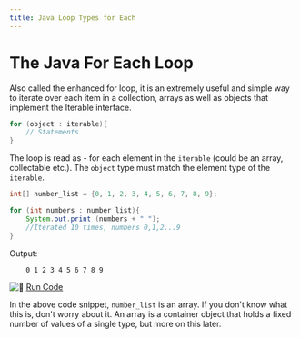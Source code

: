 ```yaml
---
title: Java Loop Types for Each
---
```

# The Java For Each Loop

Also called the enhanced for loop, it is an extremely useful and simple way to iterate over each item in a collection, arrays as well as objects that implement the Iterable interface.

```java
for (object : iterable){
    // Statements
}
```

The loop is read as - for each element in the `iterable` (could be an array, collectable etc.). The `object` type must match the element type of the `iterable`.

```java
int[] number_list = {0, 1, 2, 3, 4, 5, 6, 7, 8, 9};

for (int numbers : number_list){
    System.out.print (numbers + " ");
    //Iterated 10 times, numbers 0,1,2...9
}
```

Output:
```
    0 1 2 3 4 5 6 7 8 9
```

![:rocket:](//forum.freecodecamp.com/images/emoji/emoji_one/rocket.png?v=2 ":rocket:") <a href='https://repl.it/CJYs/0' target='_blank' rel='nofollow'>Run Code</a>

In the above code snippet, `number_list` is an array. If you don't know what this is, don't worry about it. An array is a container object that holds a fixed number of values of a single type, but more on this later.